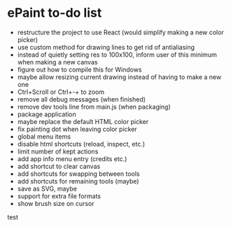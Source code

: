 # ePaint to-do list

- restructure the project to use React (would simplify making a new color picker)
- use custom method for drawing lines to get rid of antialiasing
- instead of quietly setting res to 100x100, inform user of this minimum when making a new canvas
- figure out how to compile this for Windows
- maybe allow resizing current drawing instead of having to make a new one
- Ctrl+Scroll or Ctrl+-\+ to zoom
- remove all debug messages (when finished)
- remove dev tools line from main.js (when packaging)
- package application
- maybe replace the default HTML color picker
- fix painting dot when leaving color picker
- global menu items
- disable html shortcuts (reload, inspect, etc.)
- limit number of kept actions
- add app info menu entry (credits etc.)
- add shortcut to clear canvas
- add shortcuts for swapping between tools
- add shortcuts for remaining tools (maybe)
- save as SVG, maybe
- support for extra file formats
- show brush size on cursor

test